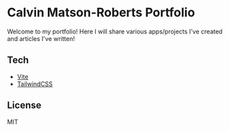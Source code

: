 # Calvin Matson-Roberts Portfolio

Welcome to my portfolio! Here I will share various apps/projects I've created and articles I've written!

## Tech

- [Vite](https://vitejs.dev/guide/)
- [TailwindCSS](https://tailwindcss.com/docs/installation)

## License

MIT
